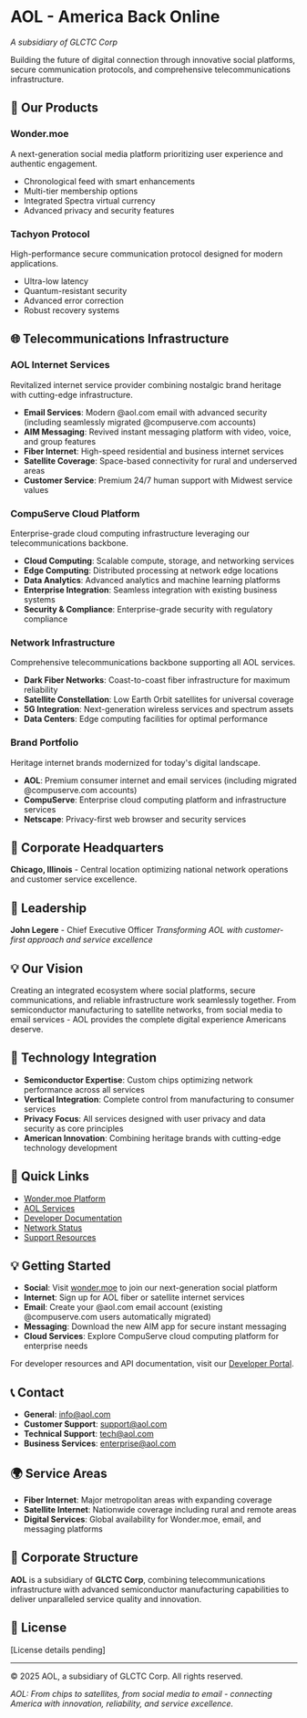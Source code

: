 # AOL - America Back Online
*A subsidiary of GLCTC Corp*

Building the future of digital connection through innovative social platforms, secure communication protocols, and comprehensive telecommunications infrastructure.

## 🌟 Our Products

### Wonder.moe
A next-generation social media platform prioritizing user experience and authentic engagement.
- Chronological feed with smart enhancements
- Multi-tier membership options
- Integrated Spectra virtual currency
- Advanced privacy and security features

### Tachyon Protocol
High-performance secure communication protocol designed for modern applications.
- Ultra-low latency
- Quantum-resistant security
- Advanced error correction
- Robust recovery systems

## 🌐 Telecommunications Infrastructure

### AOL Internet Services
Revitalized internet service provider combining nostalgic brand heritage with cutting-edge infrastructure.
- **Email Services**: Modern @aol.com email with advanced security (including seamlessly migrated @compuserve.com accounts)
- **AIM Messaging**: Revived instant messaging platform with video, voice, and group features
- **Fiber Internet**: High-speed residential and business internet services
- **Satellite Coverage**: Space-based connectivity for rural and underserved areas
- **Customer Service**: Premium 24/7 human support with Midwest service values

### CompuServe Cloud Platform
Enterprise-grade cloud computing infrastructure leveraging our telecommunications backbone.
- **Cloud Computing**: Scalable compute, storage, and networking services
- **Edge Computing**: Distributed processing at network edge locations
- **Data Analytics**: Advanced analytics and machine learning platforms
- **Enterprise Integration**: Seamless integration with existing business systems
- **Security & Compliance**: Enterprise-grade security with regulatory compliance

### Network Infrastructure
Comprehensive telecommunications backbone supporting all AOL services.
- **Dark Fiber Networks**: Coast-to-coast fiber infrastructure for maximum reliability
- **Satellite Constellation**: Low Earth Orbit satellites for universal coverage
- **5G Integration**: Next-generation wireless services and spectrum assets
- **Data Centers**: Edge computing facilities for optimal performance

### Brand Portfolio
Heritage internet brands modernized for today's digital landscape.
- **AOL**: Premium consumer internet and email services (including migrated @compuserve.com accounts)
- **CompuServe**: Enterprise cloud computing platform and infrastructure services
- **Netscape**: Privacy-first web browser and security services

## 🏢 Corporate Headquarters
**Chicago, Illinois** - Central location optimizing national network operations and customer service excellence.

## 🚀 Leadership
**John Legere** - Chief Executive Officer
*Transforming AOL with customer-first approach and service excellence*

## 💡 Our Vision
Creating an integrated ecosystem where social platforms, secure communications, and reliable infrastructure work seamlessly together. From semiconductor manufacturing to satellite networks, from social media to email services - AOL provides the complete digital experience Americans deserve.

## 🔧 Technology Integration
- **Semiconductor Expertise**: Custom chips optimizing network performance across all services
- **Vertical Integration**: Complete control from manufacturing to consumer services
- **Privacy Focus**: All services designed with user privacy and data security as core principles
- **American Innovation**: Combining heritage brands with cutting-edge technology development

## 🚀 Quick Links
- [Wonder.moe Platform](https://wonder.moe)
- [AOL Services](https://aol.com)
- [Developer Documentation](#)
- [Network Status](#)
- [Support Resources](#)

## 💡 Getting Started
- **Social**: Visit [wonder.moe](https://wonder.moe) to join our next-generation social platform
- **Internet**: Sign up for AOL fiber or satellite internet services
- **Email**: Create your @aol.com email account (existing @compuserve.com users automatically migrated)
- **Messaging**: Download the new AIM app for secure instant messaging
- **Cloud Services**: Explore CompuServe cloud computing platform for enterprise needs

For developer resources and API documentation, visit our [Developer Portal](#).

## 📞 Contact
- **General**: [info@aol.com](mailto:info@aol.com)
- **Customer Support**: [support@aol.com](mailto:support@aol.com)
- **Technical Support**: [tech@aol.com](mailto:tech@aol.com)
- **Business Services**: [enterprise@aol.com](mailto:enterprise@aol.com)

## 🌍 Service Areas
- **Fiber Internet**: Major metropolitan areas with expanding coverage
- **Satellite Internet**: Nationwide coverage including rural and remote areas
- **Digital Services**: Global availability for Wonder.moe, email, and messaging platforms

## 🏢 Corporate Structure
**AOL** is a subsidiary of **GLCTC Corp**, combining telecommunications infrastructure with advanced semiconductor manufacturing capabilities to deliver unparalleled service quality and innovation.

## 📄 License
[License details pending]

---
© 2025 AOL, a subsidiary of GLCTC Corp. All rights reserved.

*AOL: From chips to satellites, from social media to email - connecting America with innovation, reliability, and service excellence.*
